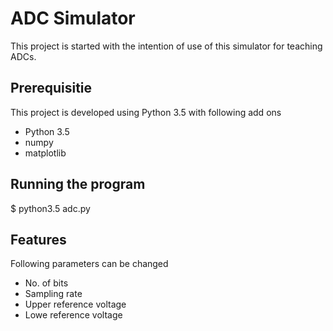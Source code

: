 # ADC Simulator
This project is started with the intention of use of this simulator for teaching ADCs.

## Prerequisitie
This project is developed using Python 3.5 with following add ons
 - Python 3.5
 - numpy
 - matplotlib

## Running the program
$ python3.5 adc.py

## Features
Following parameters can be changed
 - No. of bits
 - Sampling rate
 - Upper reference voltage
 - Lowe reference voltage
